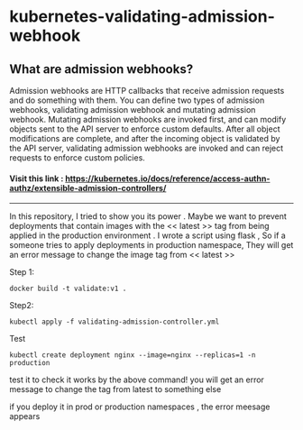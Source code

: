 # kubernetes-validating-admission-webhook

## What are admission webhooks? 

Admission webhooks are HTTP callbacks that receive admission requests and do something with them. You can define two types of admission webhooks, validating admission webhook and mutating admission webhook. Mutating admission webhooks are invoked first, and can modify objects sent to the API server to enforce custom defaults. After all object modifications are complete, and after the incoming object is validated by the API server, validating admission webhooks are invoked and can reject requests to enforce custom policies.

#### Visit this link : https://kubernetes.io/docs/reference/access-authn-authz/extensible-admission-controllers/

----
In this repository, I tried to show you its power . Maybe we want to prevent deployments that contain images with the << latest >> tag from being applied in the production environment . I wrote a script using flask  , So if a someone tries to apply deployments in production namespace, They will get an error message to change the image tag from << latest >>


Step 1:

```
docker build -t validate:v1 .
```

Step2:

```
kubectl apply -f validating-admission-controller.yml
```

Test

```
kubectl create deployment nginx --image=nginx --replicas=1 -n production
```
test it to check it works by the above command!
you will get an error message to change the tag from latest to something else

if you deploy it in prod or production namespaces , the error meesage appears
